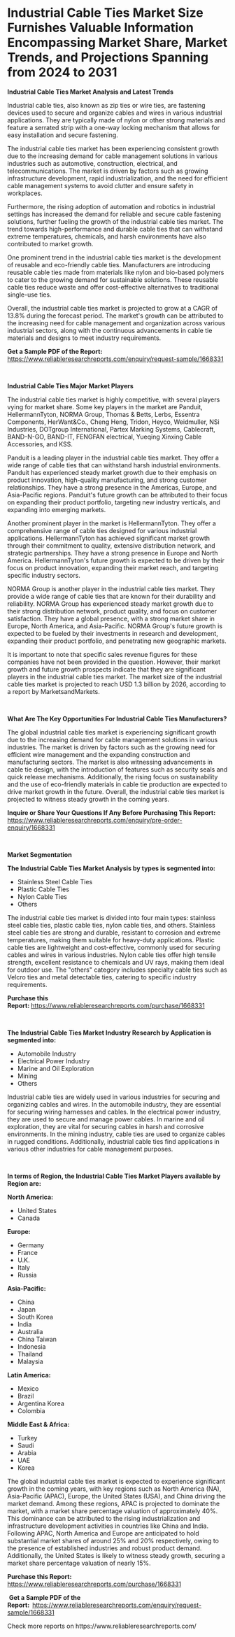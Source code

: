 <p><h1>Industrial Cable Ties Market Size Furnishes Valuable Information Encompassing Market Share, Market Trends, and Projections Spanning from 2024 to 2031</h1></p><p><strong>Industrial Cable Ties Market Analysis and Latest Trends</strong></p>
<p><p>Industrial cable ties, also known as zip ties or wire ties, are fastening devices used to secure and organize cables and wires in various industrial applications. They are typically made of nylon or other strong materials and feature a serrated strip with a one-way locking mechanism that allows for easy installation and secure fastening.</p><p>The industrial cable ties market has been experiencing consistent growth due to the increasing demand for cable management solutions in various industries such as automotive, construction, electrical, and telecommunications. The market is driven by factors such as growing infrastructure development, rapid industrialization, and the need for efficient cable management systems to avoid clutter and ensure safety in workplaces.</p><p>Furthermore, the rising adoption of automation and robotics in industrial settings has increased the demand for reliable and secure cable fastening solutions, further fueling the growth of the industrial cable ties market. The trend towards high-performance and durable cable ties that can withstand extreme temperatures, chemicals, and harsh environments have also contributed to market growth.</p><p>One prominent trend in the industrial cable ties market is the development of reusable and eco-friendly cable ties. Manufacturers are introducing reusable cable ties made from materials like nylon and bio-based polymers to cater to the growing demand for sustainable solutions. These reusable cable ties reduce waste and offer cost-effective alternatives to traditional single-use ties.</p><p>Overall, the industrial cable ties market is projected to grow at a CAGR of 13.8% during the forecast period. The market's growth can be attributed to the increasing need for cable management and organization across various industrial sectors, along with the continuous advancements in cable tie materials and designs to meet industry requirements.</p></p>
<p><strong>Get a Sample PDF of the Report:&nbsp;</strong> <a href="https://www.reliableresearchreports.com/enquiry/request-sample/1668331">https://www.reliableresearchreports.com/enquiry/request-sample/1668331</a></p>
<p>&nbsp;</p>
<p><strong>Industrial Cable Ties Major Market Players</strong></p>
<p><p>The industrial cable ties market is highly competitive, with several players vying for market share. Some key players in the market are Panduit, HellermannTyton, NORMA Group, Thomas & Betts, Lerbs, Essentra Components, HerWant&Co., Cheng Heng, Tridon, Heyco, Weidmuller, NSi Industries, DOTgroup International, Partex Marking Systems, Cablecraft, BAND-N-GO, BAND-IT, FENGFAN electrical, Yueqing Xinxing Cable Accessories, and KSS.</p><p>Panduit is a leading player in the industrial cable ties market. They offer a wide range of cable ties that can withstand harsh industrial environments. Panduit has experienced steady market growth due to their emphasis on product innovation, high-quality manufacturing, and strong customer relationships. They have a strong presence in the Americas, Europe, and Asia-Pacific regions. Panduit's future growth can be attributed to their focus on expanding their product portfolio, targeting new industry verticals, and expanding into emerging markets.</p><p>Another prominent player in the market is HellermannTyton. They offer a comprehensive range of cable ties designed for various industrial applications. HellermannTyton has achieved significant market growth through their commitment to quality, extensive distribution network, and strategic partnerships. They have a strong presence in Europe and North America. HellermannTyton's future growth is expected to be driven by their focus on product innovation, expanding their market reach, and targeting specific industry sectors.</p><p>NORMA Group is another player in the industrial cable ties market. They provide a wide range of cable ties that are known for their durability and reliability. NORMA Group has experienced steady market growth due to their strong distribution network, product quality, and focus on customer satisfaction. They have a global presence, with a strong market share in Europe, North America, and Asia-Pacific. NORMA Group's future growth is expected to be fueled by their investments in research and development, expanding their product portfolio, and penetrating new geographic markets.</p><p>It is important to note that specific sales revenue figures for these companies have not been provided in the question. However, their market growth and future growth prospects indicate that they are significant players in the industrial cable ties market. The market size of the industrial cable ties market is projected to reach USD 1.3 billion by 2026, according to a report by MarketsandMarkets.</p></p>
<p>&nbsp;</p>
<p><strong>What Are The Key Opportunities For Industrial Cable Ties Manufacturers?</strong></p>
<p><p>The global industrial cable ties market is experiencing significant growth due to the increasing demand for cable management solutions in various industries. The market is driven by factors such as the growing need for efficient wire management and the expanding construction and manufacturing sectors. The market is also witnessing advancements in cable tie design, with the introduction of features such as security seals and quick release mechanisms. Additionally, the rising focus on sustainability and the use of eco-friendly materials in cable tie production are expected to drive market growth in the future. Overall, the industrial cable ties market is projected to witness steady growth in the coming years.</p></p>
<p><strong>Inquire or Share Your Questions If Any Before Purchasing This Report:</strong> <a href="https://www.reliableresearchreports.com/enquiry/pre-order-enquiry/1668331">https://www.reliableresearchreports.com/enquiry/pre-order-enquiry/1668331</a></p>
<p>&nbsp;</p>
<p><strong>Market Segmentation</strong></p>
<p><strong>The Industrial Cable Ties Market Analysis by types is segmented into:</strong></p>
<p><ul><li>Stainless Steel Cable Ties</li><li>Plastic Cable Ties</li><li>Nylon Cable Ties</li><li>Others</li></ul></p>
<p><p>The industrial cable ties market is divided into four main types: stainless steel cable ties, plastic cable ties, nylon cable ties, and others. Stainless steel cable ties are strong and durable, resistant to corrosion and extreme temperatures, making them suitable for heavy-duty applications. Plastic cable ties are lightweight and cost-effective, commonly used for securing cables and wires in various industries. Nylon cable ties offer high tensile strength, excellent resistance to chemicals and UV rays, making them ideal for outdoor use. The "others" category includes specialty cable ties such as Velcro ties and metal detectable ties, catering to specific industry requirements.</p></p>
<p><strong>Purchase this Report:&nbsp;</strong><a href="https://www.reliableresearchreports.com/purchase/1668331">https://www.reliableresearchreports.com/purchase/1668331</a></p>
<p>&nbsp;</p>
<p><strong>The Industrial Cable Ties Market Industry Research by Application is segmented into:</strong></p>
<p><ul><li>Automobile Industry</li><li>Electrical Power Industry</li><li>Marine and Oil Exploration</li><li>Mining</li><li>Others</li></ul></p>
<p><p>Industrial cable ties are widely used in various industries for securing and organizing cables and wires. In the automobile industry, they are essential for securing wiring harnesses and cables. In the electrical power industry, they are used to secure and manage power cables. In marine and oil exploration, they are vital for securing cables in harsh and corrosive environments. In the mining industry, cable ties are used to organize cables in rugged conditions. Additionally, industrial cable ties find applications in various other industries for cable management purposes.</p></p>
<p>&nbsp;</p>
<p><strong>In terms of Region, the Industrial Cable Ties Market Players available by Region are:</strong></p>
<p>
    <p> <strong> North America: </strong>
        <ul>
            <li>United States</li>
            <li>Canada</li>
        </ul>
        </p> 
    <p> <strong> Europe: </strong>
        <ul>
            <li>Germany</li>
            <li>France</li>
            <li>U.K.</li>
            <li>Italy</li>
            <li>Russia</li>
        </ul>
        </p> 
    <p> <strong> Asia-Pacific: </strong>
        <ul>
            <li>China</li>
            <li>Japan</li>
            <li>South Korea</li>
            <li>India</li>
            <li>Australia</li>
            <li>China Taiwan</li>
            <li>Indonesia</li>
            <li>Thailand</li>
            <li>Malaysia</li>
        </ul>
        </p> 
    <p> <strong> Latin America: </strong>
        <ul>
            <li>Mexico</li>
            <li>Brazil</li>
            <li>Argentina Korea</li>
            <li>Colombia</li>
        </ul>
        </p> 
    <p> <strong> Middle East & Africa: </strong>
        <ul>
            <li>Turkey</li>
            <li>Saudi</li>
            <li>Arabia</li>
            <li>UAE</li>
            <li>Korea</li>
        </ul>
    </p>
    </p>
<p><p>The global industrial cable ties market is expected to experience significant growth in the coming years, with key regions such as North America (NA), Asia-Pacific (APAC), Europe, the United States (USA), and China driving the market demand. Among these regions, APAC is projected to dominate the market, with a market share percentage valuation of approximately 40%. This dominance can be attributed to the rising industrialization and infrastructure development activities in countries like China and India. Following APAC, North America and Europe are anticipated to hold substantial market shares of around 25% and 20% respectively, owing to the presence of established industries and robust product demand. Additionally, the United States is likely to witness steady growth, securing a market share percentage valuation of nearly 15%.</p></p>
<p><strong>Purchase this Report: </strong><a href="https://www.reliableresearchreports.com/purchase/1668331">https://www.reliableresearchreports.com/purchase/1668331</a></p>
<p>&nbsp;<strong>Get a Sample PDF of the Report:&nbsp;&nbsp;</strong><a href="https://www.reliableresearchreports.com/enquiry/request-sample/1668331">https://www.reliableresearchreports.com/enquiry/request-sample/1668331</a></p>
<p><strong></strong></p>
<p>Check more reports on https://www.reliableresearchreports.com/</p>